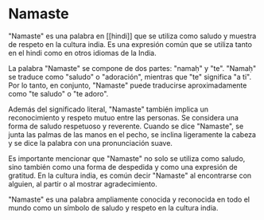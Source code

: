 # Namaste

"Namaste" es una palabra en [[hindi]] que se utiliza como saludo y muestra de respeto en la cultura india. Es una expresión común que se utiliza tanto en el hindi como en otros idiomas de la India.

La palabra "Namaste" se compone de dos partes: "namaḥ" y "te". "Namaḥ" se traduce como "saludo" o "adoración", mientras que "te" significa "a ti". Por lo tanto, en conjunto, "Namaste" puede traducirse aproximadamente como "te saludo" o "te adoro".

Además del significado literal, "Namaste" también implica un reconocimiento y respeto mutuo entre las personas. Se considera una forma de saludo respetuoso y reverente. Cuando se dice "Namaste", se junta las palmas de las manos en el pecho, se inclina ligeramente la cabeza y se dice la palabra con una pronunciación suave.

Es importante mencionar que "Namaste" no solo se utiliza como saludo, sino también como una forma de despedida y como una expresión de gratitud. En la cultura india, es común decir "Namaste" al encontrarse con alguien, al partir o al mostrar agradecimiento.

"Namaste" es una palabra ampliamente conocida y reconocida en todo el mundo como un símbolo de saludo y respeto en la cultura india.